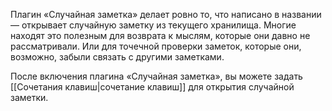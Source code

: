 Плагин «Случайная заметка» делает ровно то, что написано в названии — открывает случайную заметку из текущего хранилища. Многие находят это полезным для возврата к мыслям, которые они давно не рассматривали. Или для точечной проверки заметок, которые они, возможно, забыли связать с другими заметками.

После включения плагина «Случайная заметка», вы можете задать [[Сочетания клавиш|сочетание клавиш]] для открытия случайной заметки.